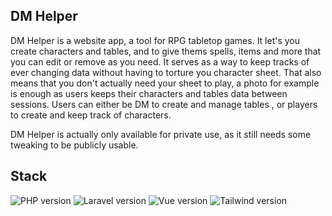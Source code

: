 ## DM Helper

DM Helper is a website app, a tool for RPG tabletop games. It let's you create characters and tables, and to give thems spells, items and more that you can edit or remove as you need. It serves as a way to keep tracks of ever changing data without having to torture you character sheet. That also means that you don't actually need your sheet to play, a photo for example is enough as users keeps their characters and tables data between sessions.
Users can either be DM to create and manage tables , or players to create and keep track of characters.

DM Helper is actually only available for private use, as it still needs some tweaking to be publicly usable.

## Stack

<p>
    <img src="https://badgen.net/badge/PHP/8.3/blue" alt="PHP version">
    <img src="https://badgen.net/badge/Laravel/10.x/red" alt="Laravel version">
    <img src="https://badgen.net/badge/Vue.js/3.x/green" alt="Vue version">
    <img src="https://badgen.net/badge/Tailwind/3.x/cyan" alt="Tailwind version">
</p>
